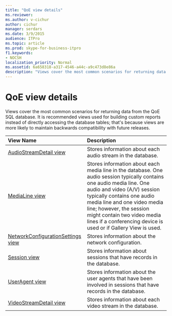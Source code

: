 ```yaml
---
title: "QoE view details"
ms.reviewer: 
ms.author: v-cichur
author: cichur
manager: serdars
ms.date: 3/9/2015
audience: ITPro
ms.topic: article
ms.prod: skype-for-business-itpro
f1.keywords:
- NOCSH
localization_priority: Normal
ms.assetid: 6a658318-a317-4546-a44c-a9c473d8e86a
description: "Views cover the most common scenarios for returning data from the QoE SQL database. It is recommended views used for building custom reports instead of directly accessing the database tables; that's because views are more likely to maintain backwards compatibility with future releases."
---
```


# QoE view details
 
Views cover the most common scenarios for returning data from the QoE SQL database. It is recommended views used for building custom reports instead of directly accessing the database tables; that's because views are more likely to maintain backwards compatibility with future releases.
  
|**View Name**|**Description**|
|:-----|:-----|
|[AudioStreamDetail view](audiostreamdetail.md) <br/> |Stores information about each audio stream in the database.  <br/> |
|[MediaLine view](medialine.md) <br/> |Stores information about each media line in the database. One audio session typically contains one audio media line. One audio and video (A/V) session typically contains one audio media line and one video media line; however, the session might contain two video media lines if a conferencing device is used or if Gallery View is used.  <br/> |
|[NetworkConfigurationSettings view](networkconfigurationsettings.md) <br/> |Stores information about the network configuration.  <br/> |
|[Session view](session-0.md) <br/> |Stores information about sessions that have records in the database.  <br/> |
|[UserAgent view](useragent-0.md) <br/> |Stores information about the user agents that have been involved in sessions that have records in the database.  <br/> |
|[VideoStreamDetail view](videostreamdetail.md) <br/> |Stores information about each video stream in the database.  <br/> |
   

